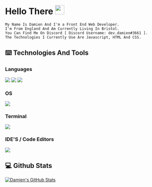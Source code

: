 # Hello There  <img src="https://raw.githubusercontent.com/MartinHeinz/MartinHeinz/master/wave.gif" width="30px">

 ```console
My Name Is Damien And I'm a Front End Web Developer. 
I'm From England And Am Currently Living In Bristol. 
You Can Find Me On Discord [ Discord Username: dev.damien#3661 ].
The Technologies I Currently Use Are Javascript, HTML And CSS.
```

## ⌨️ Technologies And Tools
### Languages
![](https://img.shields.io/badge/Code-JavaScript-informational?style=flat&logo=javascript&logoColor=white&color=2bbc8a)
![](https://img.shields.io/badge/Code-HTML-informational?style=flat&logo=html5&logoColor=white&color=2bbc8a)
![](https://img.shields.io/badge/Code-CSS-informational?style=flat&logo=css3&logoColor=white&color=2bbc8a)

### OS
![](https://img.shields.io/badge/OS-Windows-informational?style=flat&logo=windows&logoColor=white&color=2bbc8a)
### Terminal
![](https://img.shields.io/badge/Terminal-Powershell-informational?style=flat&logo=windowsterminal&logoColor=white&color=2bbc8a)
### IDE'S / Code Editors
![](https://img.shields.io/badge/IDE-VS%20Code-informational?style=flat&logo=webstorm&logoColor=white&color=2bbc8a)

## 💻 Github Stats
<a href="">
  <img align="center" src="https://github-readme-stats.vercel.app/api?username=devdamien92&show_icons=true&theme=highcontrast")
" alt="Damien's GitHub Stats" />
</a>
